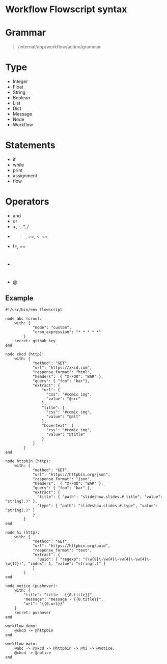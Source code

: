 # Workflow Flowscript syntax

# Grammar

> /internal/app/workflow/action/grammar

# Type

- Integer
- Float
- String
- Boolean
- List
- Dict
- Message
- Node
- Workflow

# Statements

- if
- while
- print
- assignment
- flow

# Operators

- and
- or
- +, -, *, /
- >, >=, <, <=
- !=, ==
- #
- @

## Example
```Flowscript
#!/usr/bin/env flowscript

node abc (cron):
	with: {
			"mode": "custom",
			"cron_expression": "* * * * *"
		}
	secret: github_key
end

node xkcd (http):
	with: { 
			"method": "GET",
	 		"url": "https://xkcd.com",
	 		"response_format": "html",
	 		"headers":  { "X-FOO": "BAR" },
	 		"query": { "foo": "bar"},
			"extract": {
				"url": {
				  "css": "#comic img",
				  "value": "@src"
				},
				"title": {
				  "css": "#comic img",
				  "value": "@alt"
				},
				"hovertext": {
				  "css": "#comic img",
				  "value": "@title"
				}
			}
	 	}
end

node httpbin (http):
	with: { 
			"method": "GET",
	 		"url": "https://httpbin.org/json",
	 		"response_format": "json",
	 		"headers":  { "X-FOO": "BAR" },
	 		"query": { "foo": "bar" },
			"extract": {
			  "title": { "path": "slideshow.slides.#.title", "value": "string(.)" },
			  "type": { "path": "slideshow.slides.#.type", "value": "string(.)" }
			}
	 	}
end

node hi (http):
	with: { 
			"method": "GET",
	 		"url": "https://httpbin.org/uuid",
	 		"response_format": "text",
			"extract": {
			  "uuid": { "regexp": "(\w{8}\-\w{4}\-\w{4}\-\w{4}\-\w{12})", "index": 1, "value": "string(.)" }
			}
	 	}
end

node notice (pushover):
	with: {
		"title": "title - {{0.title}}",
		"message": "message - {{0.title}}",
		"url": "{{0.url}}"
	}
	secret: pushover
end

workflow demo:
    @xkcd -> @httpbin
end

workflow main:
    @abc -> @xkcd -> @httpbin -> @hi -> @notice;
	@xkcd -> @notice
end
```